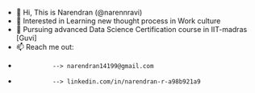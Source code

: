 - 👋 Hi, This is Narendran (@narennravi)
- 👀 Interested in Learning new thought process in Work culture
- 🌱 Pursuing advanced Data Science Certification course in IIT-madras [Guvi]
- 📫 Reach me out:
-               --> narendran14199@gmail.com
-               --> linkedin.com/in/narendran-r-a98b921a9
                  
                  
<!---
narennravi/narennravi is a ✨ special ✨ repository because its `README.md` (this file) appears on your GitHub profile.
You can click the Preview link to take a look at your changes.
--->
